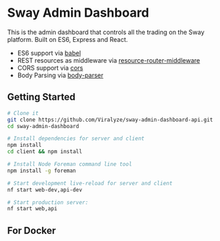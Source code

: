 Sway Admin Dashboard
==================================

This is the admin dashboard that controls all the trading on the Sway platform. Built on ES6, Express and React.

- ES6 support via [babel](https://babeljs.io)
- REST resources as middleware via [resource-router-middleware](https://github.com/developit/resource-router-middleware)
- CORS support via [cors](https://github.com/troygoode/node-cors)
- Body Parsing via [body-parser](https://github.com/expressjs/body-parser)

Getting Started
---------------

```sh
# Clone it
git clone https://github.com/Viralyze/sway-admin-dashboard-api.git
cd sway-admin-dashboard

# Install dependencies for server and client
npm install
cd client && npm install

# Install Node Foreman command line tool
npm install -g foreman

# Start development live-reload for server and client
nf start web-dev,api-dev

# Start production server:
nf start web,api
```

For Docker
---------------

